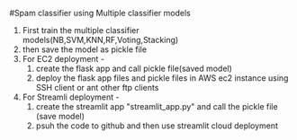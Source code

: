 #Spam classifier using Multiple classifier models
1) First train the multiple classifier models(NB,SVM,KNN,RF,Voting,Stacking)
2) then save the model as pickle file
3) For EC2 deployment - 
    1) create the flask app and call pickle file(saved model)
    2) deploy the flask app files and pickle files in AWS ec2 instance using SSH client or ant other ftp clients
4) For Streamli deployment -
   1) create the streamlit app "streamlit_app.py" and call the pickle file (save model)
   2) psuh the code to github and then use streamlit cloud deployment 
    
